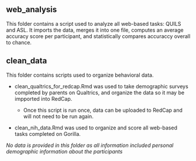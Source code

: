 ## web_analysis
This folder contains a script used to analyze all web-based tasks: QUILS and ASL.
It imports the data, merges it into one file, computes an average accuracy score per participant, and statistically compares accuraccy overall to chance.

## clean_data
This folder contains scripts used to organize behavioral data. 
- clean_qualtrics_for_redcap.Rmd was used to take demographic surveys completed by parents on Qualtrics, and organize the data so it may be impported into RedCap.
  - Once this script is run once, data can be uploaded to RedCap and will not need to be run again.

- clean_nih_data.Rmd was used to organize and score all web-based tasks completed on Gorilla.

*No data is provided in this folder as all information included personal demographic information about the participants*
